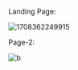 Landing Page:

![1708362249915](https://github.com/AbdullahAlNoman20/GreenLine_BusTicaet/assets/130217084/7ccb7879-041c-45f7-8d24-966834df8bf2)

Page-2:

![b](https://github.com/AbdullahAlNoman20/GreenLine_BusTicaet/assets/130217084/c494c009-0a0d-4a89-a349-6ee1eed20d4e)

